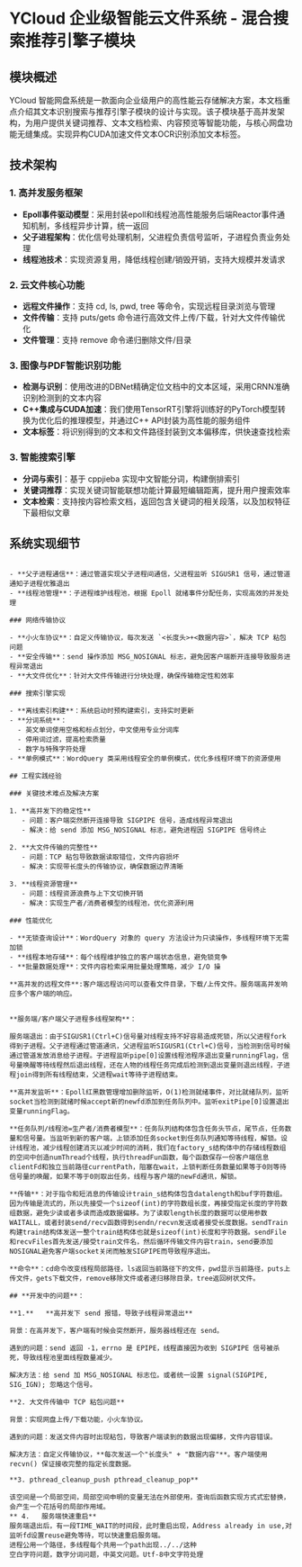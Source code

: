 # YCloud 企业级智能云文件系统 - 混合搜索推荐引擎子模块

## 模块概述

YCloud 智能网盘系统是一款面向企业级用户的高性能云存储解决方案，本文档重点介绍其文本识别搜索与推荐引擎子模块的设计与实现。该子模块基于高并发架构，为用户提供关键词推荐、文本文档检索、内容预览等智能功能，与核心网盘功能无缝集成。实现异构CUDA加速文件文本OCR识别添加文本标签。

## 技术架构

### 1. 高并发服务框架

- **Epoll事件驱动模型**：采用封装epoll和线程池高性能服务后端Reactor事件通知机制，多线程异步计算，统一返回
- **父子进程架构**：优化信号处理机制，父进程负责信号监听，子进程负责业务处理
- **线程池技术**：实现资源复用，降低线程创建/销毁开销，支持大规模并发请求

### 2. 云文件核心功能

- **远程文件操作**：支持 cd, ls, pwd, tree 等命令，实现远程目录浏览与管理
- **文件传输**：支持 puts/gets 命令进行高效文件上传/下载，针对大文件传输优化
- **文件管理**：支持 remove 命令递归删除文件/目录

### 3. 图像与PDF智能识别功能

- **检测与识别**：使用改进的DBNet精确定位文档中的文本区域，采用CRNN准确识别检测到的文本内容
- **C++集成与CUDA加速**：我们使用TensorRT引擎将训练好的PyTorch模型转换为优化后的推理模型，并通过C++ API封装为高性能的服务组件
- **文本标签**：将识别得到的文本和文件路径封装到文本偏移库，供快速查找检索

### 3. 智能搜索引擎

- **分词与索引**：基于 cppjieba 实现中文智能分词，构建倒排索引
- **关键词推荐**：实现关键词智能联想功能计算最短编辑距离，提升用户搜索效率
- **文本检索**：支持按内容检索文档，返回包含关键词的相关段落，以及加权特征下最相似文章



## 系统实现细节


```

- **父子进程通信**：通过管道实现父子进程间通信，父进程监听 SIGUSR1 信号，通过管道通知子进程优雅退出
- **线程池管理**：子进程维护线程池，根据 Epoll 就绪事件分配任务，实现高效的并发处理

### 网络传输协议

- **小火车协议**：自定义传输协议，每次发送 `<长度头>+<数据内容>`，解决 TCP 粘包问题
- **安全传输**：send 操作添加 MSG_NOSIGNAL 标志，避免因客户端断开连接导致服务进程异常退出
- **大文件优化**：针对大文件传输进行分块处理，确保传输稳定性和效率

### 搜索引擎实现

- **离线索引构建**：系统启动时预构建索引，支持实时更新
- **分词系统**：
  - 英文单词使用空格和标点划分，中文使用专业分词库
  - 停用词过滤，提高检索质量
  - 数字与特殊字符处理
- **单例模式**：WordQuery 类采用线程安全的单例模式，优化多线程环境下的资源使用

## 工程实践经验

### 关键技术难点及解决方案

1. **高并发下的稳定性**
   - 问题：客户端突然断开连接导致 SIGPIPE 信号，造成线程异常退出
   - 解决：给 send 添加 MSG_NOSIGNAL 标志，避免进程因 SIGPIPE 信号终止

2. **大文件传输的完整性**
   - 问题：TCP 粘包导致数据读取错位，文件内容损坏
   - 解决：实现带长度头的传输协议，确保数据边界清晰

3. **线程资源管理**
   - 问题：线程资源浪费与上下文切换开销
   - 解决：实现生产者/消费者模型的线程池，优化资源利用

### 性能优化

- **无锁查询设计**：WordQuery 对象的 query 方法设计为只读操作，多线程环境下无需加锁
- **线程本地存储**：每个线程维护独立的客户端状态信息，避免锁竞争
- **批量数据处理**：文件内容检索采用批量处理策略，减少 I/O 操

**高并发的远程文件**:客户端远程访问可以查看文件目录，下载/上传文件。服务端高并发响应多个客户端的响应。


**服务端/客户端父子进程多线程架构**：

服务端退出：由于SIGUSR1(Ctrl+C)信号量对线程支持不好容易造成死锁，所以父进程fork得到子进程。父子进程通过管道通讯，父进程监听SIGUSR1(Ctrl+C)信号，当检测到信号时候通过管道发放消息给子进程。子进程监听pipe[0]设置线程池程序退出变量runningFlag，信号量唤醒等待线程然后退出线程，还在人物的线程任务完成后检测到退出变量则退出线程，子进程join得到所有线程结束，父进程wait等待子进程结束。

**高并发监听**：Epoll红黑数管理增加删除监听，O(1)检测就绪事件，对比就绪队列，监听socket当检测到就绪时候accept新的newfd添加到任务队列中。监听exitPipe[0]设置退出变量runningFlag。

**任务队列/线程池=生产者/消费者模型**：任务队列结构体包含任务头节点，尾节点，任务数量和信号量。当监听到新的客户端，上锁添加任务socket到任务队列通知等待线程，解锁。设计线程池，减少线程创建消灭以减少时间的消耗，我们在factory_s结构体中的存储线程数组的空间中创造numThread个线程，执行threadFun函数，每个函数保存一份客户端信息clientFd和独立当前路径currentPath，阻塞在wait，上锁判断任务数量如果等于0则等待信号量的唤醒，如果不等于0则取出任务，线程与客户端的newFd通讯，解锁。

**传输**：对于指令和短消息的传输设计train_s结构体包含datalength和buf字符数组。因为传输是流式的，所以先接受一个sizeof(int)的字符数组长度，再接受指定长度的字符数组数据，避免少读或者多读而造成数据偏移。为了读取length长度的数据可以使用参数WAITALL，或者封装send/recv函数得到sendn/recvn发送或者接受长度数据。sendTrain构建train结构体发送一整个train结构体也就是sizeof(int)长度和字符数据。sendFile和recvFiles首先发送/接受train文件名，然后循环传输文件内容train，send要添加NOSIGNAL避免客户端socket关闭而触发SIGPIPE而导致程序退出。 

**命令**：cd命令改变线程局部路径，ls返回当前路径下的文件，pwd显示当前路径，puts上传文件，gets下载文件，remove移除文件或者递归移除目录，tree返回树状文件。

## **开发中的问题**：

**1.**   **高并发下 send 报错，导致子线程异常退出**

背景：在高并发下，客户端有时候会突然断开，服务器线程还在 send。

遇到的问题：send 返回 -1，errno 是 EPIPE，线程直接因为收到 SIGPIPE 信号被杀死，导致线程池里面线程数量减少。

解决方法：给 send 加 MSG_NOSIGNAL 标志位。或者统一设置 signal(SIGPIPE, SIG_IGN); 忽略这个信号。

**2. 大文件传输中 TCP 粘包问题**

背景：实现网盘上传/下载功能，小火车协议。

遇到的问题：发送文件内容时出现粘包，导致客户端读到的数据出现偏移，文件内容错误。

解决方法：自定义传输协议，**每次发送一个"长度头" + "数据内容"**。客户端使用 recvn() 保证接收完整的指定长度数据。

**3. pthread_cleanup_push pthread_cleanup_pop**

该空间是一个局部空间，局部空间申明的变量无法在外部使用，查询后函数实现方式式宏替换，会产生一个花括号的局部作用域。
** 4.	服务端快速重启**
服务端退出后，有一段TIME_WAIT的时间段，此时重启出现，Address already in use,对监听fd设置reuse避免等待，可以快速重启服务端。
进程公用一个路径，多线程每个共用一个path出现../../这种
空白字符问题，数字分词问题，中英文问题。Utf-8中文字符处理
